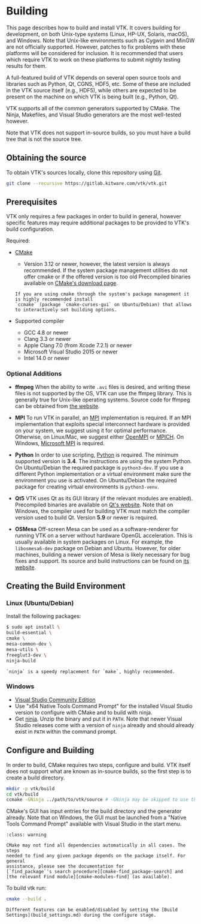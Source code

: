 # Building

This page describes how to build and install VTK. It covers building for
development, on both Unix-type systems (Linux, HP-UX, Solaris, macOS), and
Windows. Note that Unix-like environments such as Cygwin and MinGW are not
officially supported. However, patches to fix problems with these platforms
will be considered for inclusion. It is recommended that users which require
VTK to work on these platforms to submit nightly testing results for them.

A full-featured build of VTK depends on several open source tools and libraries
such as Python, Qt, CGNS, HDF5, etc. Some of these are included in the VTK
source itself (e.g., HDF5), while others are expected to be present on the
machine on which VTK is being built (e.g., Python, Qt).

VTK supports all of the common generators supported by CMake. The Ninja,
Makefiles, and Visual Studio generators are the most well-tested however.

Note that VTK does not support in-source builds, so you must have a build tree
that is not the source tree.

## Obtaining the source

To obtain VTK's sources locally, clone this repository using
[Git][git].

```sh
git clone --recursive https://gitlab.kitware.com/vtk/vtk.git
```


## Prerequisites

VTK only requires a few packages in order to build in general, however
specific features may require additional packages to be provided to VTK's
build configuration.

Required:

  * [CMake][cmake]
    - Version 3.12 or newer, however, the latest version is always recommended.
    If the system package management utilities do not offer cmake or if the offered version is too old
    Precompiled binaries available on [CMake's download page][cmake-download].

    ```{tip}
    If you are using cmake through the system's package management it is highly recommended install
    `ccmake` (package `cmake-curses-gui` on Ubuntu/Debian) that allows to interactively set building options.
    ```

  * Supported compiler
    - GCC 4.8 or newer
    - Clang 3.3 or newer
    - Apple Clang 7.0 (from Xcode 7.2.1) or newer
    - Microsoft Visual Studio 2015 or newer
    - Intel 14.0 or newer


### Optional Additions

- **ffmpeg**
  When the ability to write `.avi` files is desired, and writing these files is
  not supported by the OS, VTK can use the ffmpeg library. This is generally
  true for Unix-like operating systems. Source code for ffmpeg can be obtained
  from [the website][ffmpeg].

- **MPI**
  To run VTK in parallel, an [MPI][mpi] implementation is required. If an MPI
  implementation that exploits special interconnect hardware is provided on your
  system, we suggest using it for optimal performance. Otherwise, on Linux/Mac,
  we suggest either [OpenMPI][openmpi] or [MPICH][mpich]. On Windows, [Microsoft
  MPI][msmpi] is required.

- **Python**
  In order to use scripting, [Python][python] is required. The minimum supported version is **3.4**.
  The instructions are using the system Python. On Ubuntu/Debian the required package is
  `python3-dev`. If you use a different Python
  implementation or a virtual environment make sure the environment you use is
  activated. On Ubuntu/Debian the required package for creating virtual environments is
  `python3-venv`.

- **Qt5**
  VTK uses Qt as its GUI library (if the relevant modules are enabled).
  Precompiled binaries are available on [Qt's website][qt-download].
  Note that on Windows, the compiler used for building VTK must match the
  compiler version used to build Qt. Version **5.9** or newer is required.

- **OSMesa**
  Off-screen Mesa can be used as a software-renderer for running VTK on a server
  without hardware OpenGL acceleration. This is usually available in system
  packages on Linux. For example, the `libosmesa6-dev` package on Debian and
  Ubuntu. However, for older machines, building a newer version of Mesa is
  likely necessary for bug fixes and support. Its source and build instructions
  can be found on [its website][mesa].

## Creating the Build Environment

### Linux (Ubuntu/Debian)

Install  the following packages:
```bash
$ sudo apt install \
build-essential \
cmake \
mesa-common-dev \
mesa-utils \
freeglut3-dev \
ninja-build
```

```{tip}
`ninja` is a speedy replacement for `make`, highly recommended.
```

### Windows

  * [Visual Studio Community Edition][visual-studio]
  * Use "x64 Native Tools Command Prompt" for the installed Visual Studio
    version to configure with CMake and to build with ninja.
  * Get [ninja][ninja]. Unzip the binary and put it in `PATH`. Note that newer
    Visual Studio releases come with a version of `ninja` already and should
    already exist in `PATH` within the command prompt.


## Configure and Building

In order to build, CMake requires two steps, configure and build. VTK itself
does not support what are known as in-source builds, so the first step is to
create a build directory.

```sh
mkdir -p vtk/build
cd vtk/build
ccmake -GNinja ../path/to/vtk/source # -GNinja may be skipped to use the default generator for each platform
```

CMake's GUI has input entries for the build directory and the generator
already. Note that on Windows, the GUI must be launched from a "Native Tools
Command Prompt" available with Visual Studio in the start menu.

```{admonition} **Missing dependencies**
:class: warning

CMake may not find all dependencies automatically in all cases. The steps
needed to find any given package depends on the package itself. For general
assistance, please see the documentation for
[`find_package`'s search procedure][cmake-find_package-search] and
[the relevant Find module][cmake-modules-find] (as available).
```

To build vtk run:

```sh
cmake --build .
```

```{tip}
Different features can be enabled/disabled by setting the [Build Settings](build_settings.md) during the configure stage.
```



[cmake]: https://cmake.org
[cmake-download]: https://cmake.org/download
[cmake-find_package-search]: https://cmake.org/cmake/help/latest/command/find_package.html#search-procedure
[cmake-modules-find]: https://cmake.org/cmake/help/latest/manual/cmake-modules.7.html#find-modules
[ffmpeg]: https://ffmpeg.org
[git]: https://git-scm.org
[mesa]: https://www.mesa3d.org
[mpi]: https://www.mcs.anl.gov/research/projects/mpi
[mpich]: https://www.mpich.org
[msmpi]: https://docs.microsoft.com/en-us/message-passing-interface/microsoft-mpi
[ninja]: https://ninja-build.org
[openmpi]: https://www.open-mpi.org
[python]: https://python.org
[qt]: https://qt.io
[qt-download]: https://download.qt.io/official_releases/qt
[visual-studio]: https://visualstudio.microsoft.com/vs
